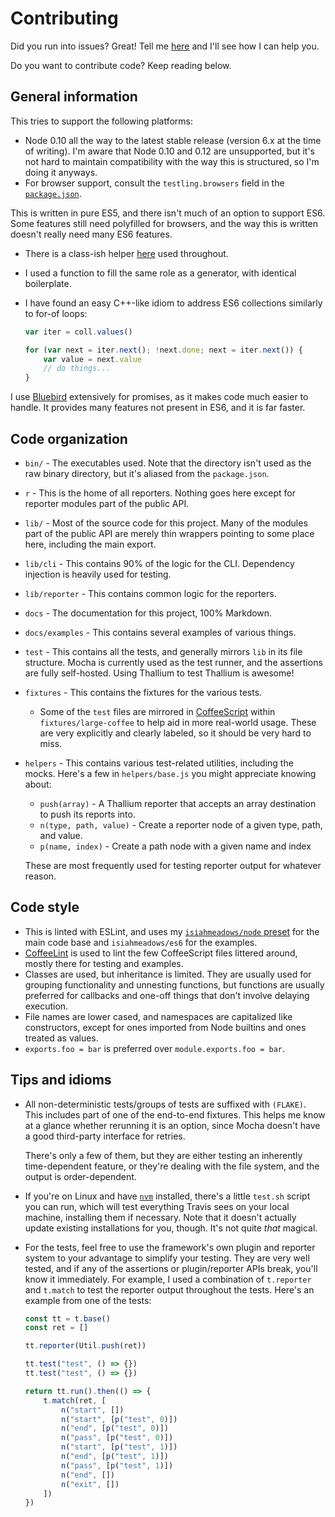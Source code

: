 # Contributing

Did you run into issues? Great! Tell me [here](http://github.com/isiahmeadows/thallium/issues/new) and I'll see how I can help you.

Do you want to contribute code? Keep reading below.

## General information

This tries to support the following platforms:

- Node 0.10 all the way to the latest stable release (version 6.x at the time of writing). I'm aware that Node 0.10 and 0.12 are unsupported, but it's not hard to maintain compatibility with the way this is structured, so I'm doing it anyways.
- For browser support, consult the `testling.browsers` field in the [`package.json`](https://github.com/isiahmeadows/thallium/blob/master/package.json).

This is written in pure ES5, and there isn't much of an option to support ES6. Some features still need polyfilled for browsers, and the way this is written doesn't really need many ES6 features.

- There is a class-ish helper [here](http://github.com/isiahmeadows/thallium/blob/master/lib/methods.js) used throughout.

- I used a function to fill the same role as a generator, with identical boilerplate.

- I have found an easy C++-like idiom to address ES6 collections similarly to for-of loops:

    ```js
    var iter = coll.values()

    for (var next = iter.next(); !next.done; next = iter.next()) {
        var value = next.value
        // do things...
    }
    ```

I use [Bluebird](http://bluebirdjs.com) extensively for promises, as it makes code much easier to handle. It provides many features not present in ES6, and it is far faster.

## Code organization

- `bin/` - The executables used. Note that the directory isn't used as the raw binary directory, but it's aliased from the `package.json`.

- `r` - This is the home of all reporters. Nothing goes here except for reporter modules part of the public API.

- `lib/` - Most of the source code for this project. Many of the modules part of the public API are merely thin wrappers pointing to some place here, including the main export.

- `lib/cli` - This contains 90% of the logic for the CLI. Dependency injection is heavily used for testing.

- `lib/reporter` - This contains common logic for the reporters.

- `docs` - The documentation for this project, 100% Markdown.

- `docs/examples` - This contains several examples of various things.

- `test` - This contains all the tests, and generally mirrors `lib` in its file structure. Mocha is currently used as the test runner, and the assertions are fully self-hosted. Using Thallium to test Thallium is awesome!

- `fixtures` - This contains the fixtures for the various tests.
    - Some of the `test` files are mirrored in [CoffeeScript](http://coffeescript.org/) within `fixtures/large-coffee` to help aid in more real-world usage. These are very explicitly and clearly labeled, so it should be very hard to miss.

- `helpers` - This contains various test-related utilities, including the mocks. Here's a few in `helpers/base.js` you might appreciate knowing about:

    - `push(array)` - A Thallium reporter that accepts an array destination to push its reports into.
    - `n(type, path, value)` - Create a reporter node of a given type, path, and value.
    - `p(name, index)` - Create a path node with a given name and index

    These are most frequently used for testing reporter output for whatever reason.

## Code style

- This is linted with ESLint, and uses my [`isiahmeadows/node` preset](https://npmjs.com/package/eslint-config-isiahmeadows) for the main code base and `isiahmeadows/es6` for the examples.
- [CoffeeLint](http://www.coffeelint.org/) is used to lint the few CoffeeScript files littered around, mostly there for testing and examples.
- Classes are used, but inheritance is limited. They are usually used for grouping functionality and unnesting functions, but functions are usually preferred for callbacks and one-off things that don't involve delaying execution.
- File names are lower cased, and namespaces are capitalized like constructors, except for ones imported from Node builtins and ones treated as values.
- `exports.foo = bar` is preferred over `module.exports.foo = bar`.

## Tips and idioms

- All non-deterministic tests/groups of tests are suffixed with `(FLAKE)`. This includes part of one of the end-to-end fixtures. This helps me know at a glance whether rerunning it is an option, since Mocha doesn't have a good third-party interface for retries.

    There's only a few of them, but they are either testing an inherently time-dependent feature, or they're dealing with the file system, and the output is order-dependent.

- If you're on Linux and have [`nvm`](https://github.com/creationix/nvm) installed, there's a little `test.sh` script you can run, which will test everything Travis sees on your local machine, installing them if necessary. Note that it doesn't actually update existing installations for you, though. It's not quite *that* magical.

- For the tests, feel free to use the framework's own plugin and reporter system to your advantage to simplify your testing. They are very well tested, and if any of the assertions or plugin/reporter APIs break, you'll know it immediately. For example, I used a combination of `t.reporter` and `t.match` to test the reporter output throughout the tests. Here's an example from one of the tests:

    ```js
    const tt = t.base()
    const ret = []

    tt.reporter(Util.push(ret))

    tt.test("test", () => {})
    tt.test("test", () => {})

    return tt.run().then(() => {
        t.match(ret, [
            n("start", [])
            n("start", [p("test", 0)])
            n("end", [p("test", 0)])
            n("pass", [p("test", 0)])
            n("start", [p("test", 1)])
            n("end", [p("test", 1)])
            n("pass", [p("test", 1)])
            n("end", [])
            n("exit", [])
        ])
    })
    ```

